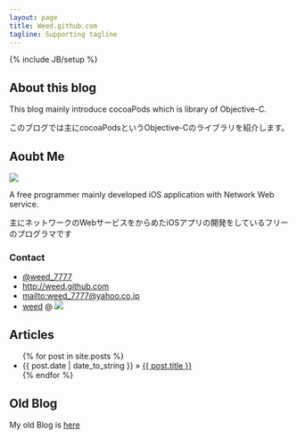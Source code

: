 ```yaml
---
layout: page
title: Weed.github.com
tagline: Supporting tagline
---
```

{% include JB/setup %}

## About this blog

This blog mainly introduce cocoaPods which is library of Objective-C.

このブログでは主にcocoaPodsというObjective-Cのライブラリを紹介します。

## Aoubt Me

![](http://farm9.staticflickr.com/8308/7976472200_f63eff2f59_o.jpg)

A free programmer mainly developed iOS application with Network Web service.

主にネットワークのWebサービスをからめたiOSアプリの開発をしているフリーのプログラマです

### Contact

- [@weed_7777](https://twitter.com/weed_7777)
- <http://weed.github.com>
- <mailto:weed_7777@yahoo.co.jp>
- [weed](http://stackoverflow.com/users/1530020/weed) @ ![](http://farm9.staticflickr.com/8438/7976623292_85f2420bbd_t.jpg)

## Articles

<ul class="posts">
  {% for post in site.posts %}
    <li><span>{{ post.date | date_to_string }}</span> &raquo; <a href="{{ BASE_PATH }}{{ post.url }}">{{ post.title }}</a></li>
  {% endfor %}
</ul>

## Old Blog

My old Blog is [here](http://weed.cocolog-nifty.com/wzero3es)
